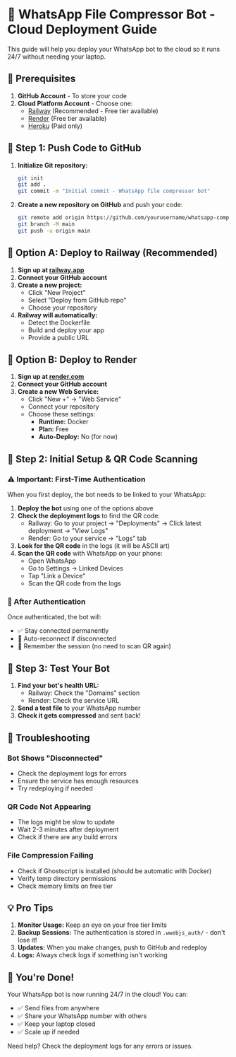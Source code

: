# 🚀 WhatsApp File Compressor Bot - Cloud Deployment Guide

This guide will help you deploy your WhatsApp bot to the cloud so it runs 24/7 without needing your laptop.

## 🔧 Prerequisites

1. **GitHub Account** - To store your code
2. **Cloud Platform Account** - Choose one:
   - [Railway](https://railway.app/) (Recommended - Free tier available)
   - [Render](https://render.com/) (Free tier available)
   - [Heroku](https://heroku.com/) (Paid only)

## 📁 Step 1: Push Code to GitHub

1. **Initialize Git repository:**

   ```bash
   git init
   git add .
   git commit -m "Initial commit - WhatsApp file compressor bot"
   ```

2. **Create a new repository on GitHub** and push your code:
   ```bash
   git remote add origin https://github.com/yourusername/whatsapp-compressor-bot.git
   git branch -M main
   git push -u origin main
   ```

## 🚂 Option A: Deploy to Railway (Recommended)

1. **Sign up at [railway.app](https://railway.app/)**
2. **Connect your GitHub account**
3. **Create a new project:**
   - Click "New Project"
   - Select "Deploy from GitHub repo"
   - Choose your repository
4. **Railway will automatically:**
   - Detect the Dockerfile
   - Build and deploy your app
   - Provide a public URL

## 🎨 Option B: Deploy to Render

1. **Sign up at [render.com](https://render.com/)**
2. **Connect your GitHub account**
3. **Create a new Web Service:**
   - Click "New +" → "Web Service"
   - Connect your repository
   - Choose these settings:
     - **Runtime:** Docker
     - **Plan:** Free
     - **Auto-Deploy:** No (for now)

## 📱 Step 2: Initial Setup & QR Code Scanning

### ⚠️ Important: First-Time Authentication

When you first deploy, the bot needs to be linked to your WhatsApp:

1. **Deploy the bot** using one of the options above
2. **Check the deployment logs** to find the QR code:
   - Railway: Go to your project → "Deployments" → Click latest deployment → "View Logs"
   - Render: Go to your service → "Logs" tab
3. **Look for the QR code** in the logs (it will be ASCII art)
4. **Scan the QR code** with WhatsApp on your phone:
   - Open WhatsApp
   - Go to Settings → Linked Devices
   - Tap "Link a Device"
   - Scan the QR code from the logs

### 🔄 After Authentication

Once authenticated, the bot will:

- ✅ Stay connected permanently
- 🔄 Auto-reconnect if disconnected
- 💾 Remember the session (no need to scan QR again)

## 🎯 Step 3: Test Your Bot

1. **Find your bot's health URL:**
   - Railway: Check the "Domains" section
   - Render: Check the service URL
2. **Send a test file** to your WhatsApp number
3. **Check it gets compressed** and sent back!

## 🔧 Troubleshooting

### Bot Shows "Disconnected"

- Check the deployment logs for errors
- Ensure the service has enough resources
- Try redeploying if needed

### QR Code Not Appearing

- The logs might be slow to update
- Wait 2-3 minutes after deployment
- Check if there are any build errors

### File Compression Failing

- Check if Ghostscript is installed (should be automatic with Docker)
- Verify temp directory permissions
- Check memory limits on free tier

## 💡 Pro Tips

1. **Monitor Usage:** Keep an eye on your free tier limits
2. **Backup Sessions:** The authentication is stored in `.wwebjs_auth/` - don't lose it!
3. **Updates:** When you make changes, push to GitHub and redeploy
4. **Logs:** Always check logs if something isn't working

## 🎉 You're Done!

Your WhatsApp bot is now running 24/7 in the cloud! You can:

- ✅ Send files from anywhere
- ✅ Share your WhatsApp number with others
- ✅ Keep your laptop closed
- ✅ Scale up if needed

Need help? Check the deployment logs for any errors or issues.
